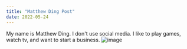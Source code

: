 ```yaml
---
title: "Matthew Ding Post"
date: 2022-05-24
---
```


My name is Matthew Ding. I don't use social media. I like to play games, watch tv, and want to start a business.
![image](github-pages-with-jekyll/assets/WIN_20220524_09_52_35_Pro.jpg)
